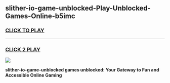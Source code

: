 
## slither-io-game-unblocked-Play-Unblocked-Games-Online-b5imc
<h3>
<a href="https://premium76.site?title=slither-io-game-unblocked&ref=25A">CLICK TO PLAY</a></h3>
<hr>

<h3>
<a href="https://premium76.site?title=slither-io-game-unblocked&ref=25A">CLICK 2 PLAY</a>
  
</h3>

<a href="https://premium76.site?title=slither-io-game-unblocked&ref=25A"><img src="https://clearcache.store/games.png"></a>


**slither-io-game-unblocked games unblocked: Your Gateway to Fun and Accessible Online Gaming**
